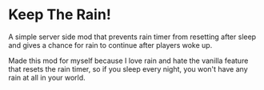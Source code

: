 # Keep The Rain!

A simple server side mod that prevents rain timer from resetting after sleep and gives a chance for rain to continue after players woke up.

Made this mod for myself because I love rain and hate the vanilla feature that resets the rain timer, so if you sleep every night, you won't have any rain at all in your world.